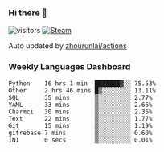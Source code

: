 ### Hi there 👋

![visitors](https://visitor-badge.glitch.me/badge?page_id=zhourunlai)
[![Steam](https://img.shields.io/badge/dynamic/json?label=Steam&query=%24.data.totalSubs&url=https%3A%2F%2Fapi.spencerwoo.com%2Fsubstats%2F%3Fsource%3DsteamGames%26queryKey%3D76561198285156854&suffix=%20Games&logo=steam&labelColor=134375&color=0b1a37&longCache=true)](http://steamcommunity.com/profiles/76561198285156854)

Auto updated by <a href="https://github.com/zhourunlai/zhourunlai/actions" target="_blank">zhourunlai/actions</a>

### Weekly Languages Dashboard

<!--PART:wakatime-->
```text
Python    16 hrs 1 min  ███████▓░░ 75.53%
Other     2 hrs 46 mins █▒░░░░░░░░ 13.11%
SQL       35 mins       ▒░░░░░░░░░ 2.77%
YAML      33 mins       ▒░░░░░░░░░ 2.66%
Charmci   30 mins       ▒░░░░░░░░░ 2.36%
Text      22 mins       ▒░░░░░░░░░ 1.77%
Git       15 mins       ▒░░░░░░░░░ 1.19%
gitrebase 7 mins        ▒░░░░░░░░░ 0.60%
INI       0 secs        ▒░░░░░░░░░ 0.01%
```
<!--PART:wakatime-->
